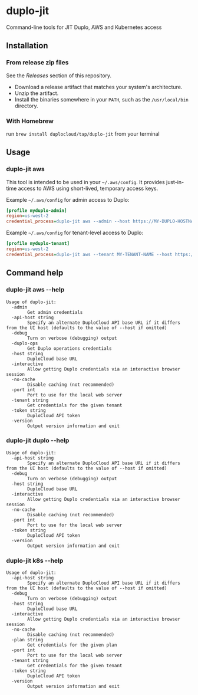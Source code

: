 # duplo-jit

Command-line tools for JIT Duplo, AWS and Kubernetes access

## Installation

### From release zip files

See the *Releases* section of this repository.

- Download a release artifact that matches your system's architecture.
- Unzip the artifact.
- Install the binaries somewhere in your `PATH`, such as the `/usr/local/bin` directory.

### With Homebrew

run `brew install duplocloud/tap/duplo-jit` from your terminal

## Usage

### duplo-jit aws

This tool is intended to be used in your `~/.aws/config`.  It provides just-in-time access to AWS using short-lived, temporary access keys.

Example `~/.aws/config` for admin access to Duplo:

```ini
[profile myduplo-admin]
region=us-west-2
credential_process=duplo-jit aws --admin --host https://MY-DUPLO-HOSTNAME.duplocloud.net --interactive
```

Example `~/.aws/config` for tenant-level access to Duplo:

```ini
[profile myduplo-tenant]
region=us-west-2
credential_process=duplo-jit aws --tenant MY-TENANT-NAME --host https://MY-DUPLO-HOSTNAME.duplocloud.net --interactive
```

## Command help

### duplo-jit aws --help

```
Usage of duplo-jit:
  -admin
        Get admin credentials
  -api-host string
        Specify an alternate DuploCloud API base URL if it differs from the UI host (defaults to the value of --host if omitted)
  -debug
        Turn on verbose (debugging) output
  -duplo-ops
        Get Duplo operations credentials
  -host string
        DuploCloud base URL
  -interactive
        Allow getting Duplo credentials via an interactive browser session
  -no-cache
        Disable caching (not recommended)
  -port int
        Port to use for the local web server
  -tenant string
        Get credentials for the given tenant
  -token string
        DuploCloud API token
  -version
        Output version information and exit
```

### duplo-jit duplo --help

```
Usage of duplo-jit:
  -api-host string
        Specify an alternate DuploCloud API base URL if it differs from the UI host (defaults to the value of --host if omitted)
  -debug
        Turn on verbose (debugging) output
  -host string
        DuploCloud base URL
  -interactive
        Allow getting Duplo credentials via an interactive browser session
  -no-cache
        Disable caching (not recommended)
  -port int
        Port to use for the local web server
  -token string
        DuploCloud API token
  -version
        Output version information and exit
```

### duplo-jit k8s --help

```
Usage of duplo-jit:
  -api-host string
        Specify an alternate DuploCloud API base URL if it differs from the UI host (defaults to the value of --host if omitted)
  -debug
        Turn on verbose (debugging) output
  -host string
        DuploCloud base URL
  -interactive
        Allow getting Duplo credentials via an interactive browser session
  -no-cache
        Disable caching (not recommended)
  -plan string
        Get credentials for the given plan
  -port int
        Port to use for the local web server
  -tenant string
        Get credentials for the given tenant
  -token string
        DuploCloud API token
  -version
        Output version information and exit
```
